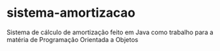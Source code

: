 # sistema-amortizacao
Sistema de cálculo de amortização feito em Java como trabalho para a matéria de Programação Orientada a Objetos
